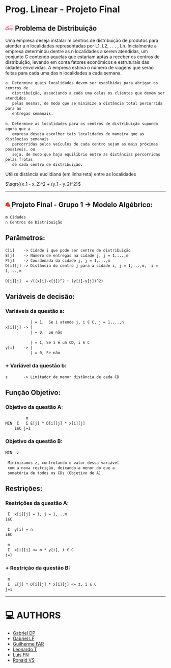 # Prog. Linear - Projeto Final
<h2>
	<img style="transform: rotateY(180deg)" src="./src/caminhao.png" title="Fôô Fôô" alt="Simbolo de um caminhão" width="5%"/>
 	Problema de Distribuição
</h2>


Uma empresa deseja instalar m centros de distribuição de produtos para atender a n localidades representadas por L1, L2, . . . , Ln. Inicialmente a empresa determinou dentre as n localidades a serem atendidas, um conjunto C contendo aquelas que estariam aptas a receber os centros de distribuição, levando em conta fatores econômicos e estruturais das cidades envolvidas. A empresa estima o número de viagens que serão feitas para cada uma das n localidades a cada semana.
	
	a. Determine quais localidades devem ser escolhidas para abrigar os centros de 
 	   distribuição, associando a cada uma delas os clientes que devem ser atendidos 
	   pelas mesmas, de modo que se minimize a distância total percorrida para as 
	   entregas semanais.

	b. Determine as localidades para os centros de distribuição supondo agora que a 
 	   empresa deseja escolher tais localidades de maneira que as distâncias semanais 
	   percorridas pelos veículos de cada centro sejam as mais próximas possíveis, ou 
	   seja, de modo que haja equilíbrio entre as distâncias percorridas pelas frotas 
	   de cada centro de distribuição.

Utilize distância euclidiana (em linha reta) entre as localidades 

$\sqrt{(x_1 - x_2)^2 + (y_1 - y_2)^2}$

---
<h2>
	<a href="https://www.gurobi.com/">
  		<img src="./src/gurobi.png" Title="Gurobi" alt="Símbolo do Gurobi" width="3%"/>
	</a>
  	Projeto Final - Grupo 1 -> Modelo Algébrico:
</h2>

    m Cidades
    n Centros de Distribuição


## Parâmetros:

	C[i] 	-> Cidade i que pode ser centro de distribuição
	E[j] 	-> Número de entregas na cidade j, j = 1,...,m
	P[j] 	-> Coordenada da cidade j, j = 1,...,m
	D[i][j] -> Distância do centro j para a cidade i, j = 1,...,m,  i = 1,...,m
 	
	D[i][j]  = √((x[i]-x[j])^2 + (y[i]-y[j])^2)


## Variáveis de decisão:
### Variáveis da questão a:
		       | = 1,  Se i atende j, i ∈ C, j = 1,...,n
	x[i][j] -> |
		       | = 0,  Se não

		       | = 1, Se i é um CD, i ∈ C
	y[i]	-> |
		   	   | = 0, Se não

### + Variável da questão b:

	z		-> Limitador de menor distância de cada CD
	   
## Função Objetivo:
### Objetivo da questão A:
		     m
    MIN	 Σ   Σ E[j] * D[i][j] * x[i][j]
	   	i∈C j=1

### Objetivo da questão B:
	MIN  z

	 Minimizamos z, controlando o valor dessa variável
	 com a nova restrição, deixando-a menor do que a 
	 somatória de todos os CDs (Objetivo de A).
   
## Restrições:
### Restrições da questão A:
	 Σ  x[i][j] = 1, j = 1,...m
    i∈C

	 Σ  y[i] = n
    i∈C

     m
	 Σ  x[i][j] <= m * y[i], i ∈ C
    j=1

### + Restrição da questão B:
	 m
	 Σ  E[j] * D[i][j] * x[i][j] <= z, i ∈ C
	j=1

____

# 💻 AUTHORS

- [Gabriel DP](https://github.com/GabrielDiper)
- [Gabriel LF](https://github.com/gabriellf96)
- [Guilherme FAR](https://github.com/GFRrank)
- [Leonardo T](https://github.com/t3staa)
- [Luis FN](https://github.com/felipe-novaes)
- [Ronald VS](https://github.com/Dl4nor)


